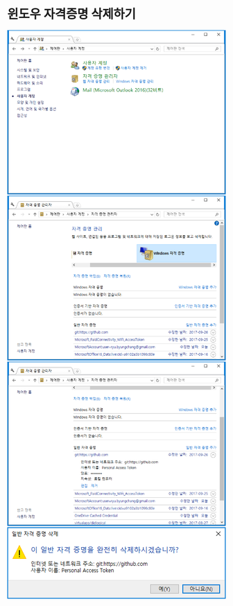 # 윈도우 자격증명 삭제하기
<img src="images/remove-github-account-1.png">

<img src="images/remove-github-account-2.png">

<img src="images/remove-github-account-3.png">

<img src="images/remove-github-account-4.png">
